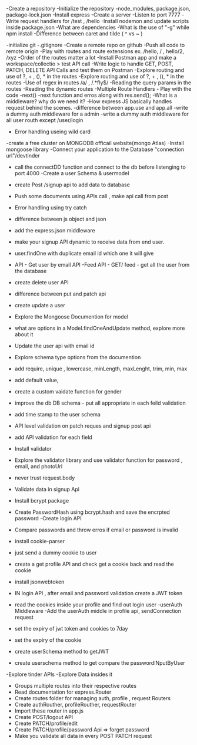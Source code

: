 -Create a repository
-Initialize the repository
-node_modules, package.json, package-lock.json
-Install express
-Create a server
-Listen to port 7777
-Write request handlers for /test , /hello
-Install nodemon and update scripts inside package.json
-What are dependencies
-What is the use of "-g" while npm install
-Difference between caret and tilde ( ^ vs ~ )

-initialize git
-.gitignore
-Create a remote repo on github
-Push all code to remote origin
-Play with routes and route extensions ex. /hello, / , hello/2, /xyz
-Order of the routes matter a lot
-Install Postman app and make a workspace/collectio > test API call
-Write logic to handle GET, POST, PATCH, DELETE API Calls and test them on Postman
-Explore routing and use of ?, + , (), * in the routes
-Explore routing and use of ?, + , (), * in the routes
-Use of regex in routes /a/ , /.*fly$/
-Reading the query params in the routes
-Reading the dynamic routes
-Multiple Route Handlers - Play with the code
-next()
-next function and erros along with res.send();
-What is a middleware? why do we need it?
-How express JS basically handles request behind the scenes.
-difference between app.use and app.all
-write a dummy auth middleware for a admin
-write a dummy auth middleware for all user routh except /user/login
- Error handling useing wild card


-create a free cluster on MONGODB officail website(mongo Atlas)
-Install mongoose library
-Connect your application to the Database "connection url"/devtinder
- call the connectDD function and connect to the db before listenging to port 4000
-Create a user Schema & usermodel
- create Post /signup api to add data to database
- Push some documents using APIs call , make api call from post 
- Error handling using try catch

- difference between js object and json
- add the express.json middleware
- make your signup API dynamic to receive data from end user.
- user.findOne with duplicate email id which one it will give 
- API - Get user by email
API -Feed API - GET/ feed - get all the user from the database
- create delete user API
- difference between put and patch api
- create update a user
- Explore the Mongoose Documention for model
- what are options in a Model.findOneAndUpdate method, explore more about it
- Update the user api with email id

- Explore schema type options from the documention
- add require, unique , lowercase, minLength, maxLenght, trim, min, max
- add default value,
- create a custom vaidate function for gender
- improve the db DB schema - put all appropriate in each feild validation 
- add time stamp to the user schema
- API level validation on patch reques and signup post api
- add API validation for each field
- Install validator
- Explore the validator library and use validator function for password , email, and photoUrl
- never trust request.body

- Validate data in signup Api
- Install bcrypt package
- Create PasswordHash using bcrypt.hash and save the encrpted password
-Create login API
- Compare passwords and throw erros if email or password is invalid

- install cookie-parser
- just send a dummy cookie to user
- create a get profile API and check get a cookie back and read the cookie
- install jsonwebtoken
- IN login API , after email and password validation create a JWT token
- read the cookies inside your profile and find out login user
-userAuth Middleware
-Add the userAuth middle in profile api, sendConnection request
- set the expiry of jwt token and cookies to 7day
- set the expiry of the cookie
- create userSchema method to getJWT
- create userschema method to get compare the passwordINputByUser

-Explore tinder APIs
-Explore Data insides it
- Groups multiple routes into their respective routes
- Read documentation for express.Router 
- Create routes folder for managing auth, profile , request Routers
- Create authRouther, profileRouther, requestRouter
- Import these router in app.js
- Create POST/logout API
- Create PATCH/profile/edit
- Create PATCH/profile/password Api => forget password
- Make you validate all data in every POST PATCH request
